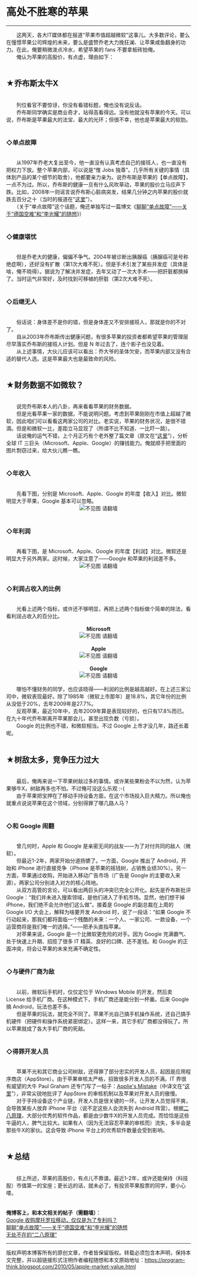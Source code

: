 # 高处不胜寒的苹果 

-----

<div class="post-body entry-content">
　　这两天，各大IT媒体都在报道“苹果市值超越微软”这事儿。大多数评论，要么在憧憬苹果公司辉煌的未来，要么是盛赞乔老大力挽狂澜、让苹果咸鱼翻身的功力。在此，俺要稍微泼点冷水，希望苹果的 fans 不要拿板砖拍俺。<br/>
　　俺认为苹果的高股价，有点虚，理由如下：<a name="more"></a><br/>
<br/>
<h2>★乔布斯太牛X</h2><br/>
　　列位看官不要惊讶，你没有看错标题，俺也没有说反话。<br/>
　　乔布斯同学确实是商业奇才，站得高看得远。没有他就没有苹果的今天。可以说，乔布斯是苹果最大的法宝、最大的光环；但很不幸，他也是苹果最大的软肋。<br/>
<br/>
<h3>◇单点故障</h3><br/>
　　从1997年乔老大复出至今，他一直没有认真考虑自己的接班人，也一直没有把权力下放。整个苹果内部，可以说是“惟 Jobs 独尊”。几乎所有关键的事情（具体到产品的某个细节的取舍），他都要亲力亲为。说乔布斯是苹果的【单点故障】，一点不为过。所以，乔布斯的健康一旦有什么风吹草动，苹果的股价立马应声下跌。比如，2008年一则谣言说乔布斯心脏病突发，结果几分钟之内苹果的股价就跌去百分之十（当时的报道在“<a href="http://money.cnn.com/2008/10/03/technology/apple/index.htm" rel="nofollow" target="_blank">这里</a>”）。<br/>
　　（关于“单点故障”这个话题，俺还单独写过一篇博文《<a href="../../2015/04/Single-Point-of-Failure.md">聊聊“单点故障”——关于“德国空难”和“李光耀”的随想</a>》）<br/>
<br/>
<h3>◇健康堪忧</h3><br/>
　　但是乔老大的健康，偏偏不争气。2004年被诊断出胰腺癌（胰腺癌可是号称绝症啊），还好没有扩散（第1次大难不死）。但是手术引发了某些并发症（具体是啥，俺不晓得）。据说为了解决并发症，去年又动了一次大手术——把肝脏都换掉了。当时运气非常好，及时找到可移植的肝脏（第2次大难不死）。<br/>
<br/>
<h3>◇后继无人</h3><br/>
　　俗话说：身体差不是你的错，但是身体差又不安排接班人，那就是你的不对了。<br/>
　　自从2003年乔布斯传出健康问题，有很多苹果的投资者都希望苹果的管理层尽早落实乔布斯的接班人计划。但是 N 年过去了，连个影子也没见着。<br/>
　　从上述事情，大伙儿应该可以看出：乔大爷的圣体欠安，而苹果内部又没有合适的替代人选。这是苹果最大也是最致命的风险。<br/>
<br/>
<h2>★财务数据不如微软？</h2><br/>
　　说完乔布斯本人的八卦，再来看看苹果的财务数据。<br/>
　　但是光看苹果一家的数据，不能说明问题。考虑到苹果刚刚在市值上超越了微软，因此咱们可以看看这两家公司的对比。老实说，苹果的财务状况，是很不错滴。但是和微软一比，差距立马显现了（所谓不比不知道、一比吓一跳）。<br/>
　　话说俺的运气不错，上个月正巧有个老外整了篇文章（原文在“<a href="http://royal.pingdom.com/2010/04/09/the-money-made-by-microsoft-apple-and-google-1985-until-today/" rel="nofollow" target="_blank">这里</a>”），分析全球 IT 三巨头（Microsoft、Apple、Google）的赚钱能力。俺就顺手把里面的图片剽窃过来，给大伙儿瞧一瞧。<br/>
<br/>
<h3>◇年收入</h3><br/>
　　先看下图，分别是 Microsoft、Apple、Google 的年度【收入】对比。微软明显大于苹果，Google 基本可以忽略。<br/>
<center><img alt="不见图 请翻墙" src="images/BucTgHael2ktU3bf3_S_y_N0AIvq20n80FCVwi5WhvUxhVnzxGBwQtFz16MMKuNfKlNngRgOhCj1r0VQnYbhwyAuyylAt3wlcUWbaY2hZyUy5KThAtgdNmyUV2uLJ2FRwaDKeeLE"/></center><br/>
<h3>◇年利润</h3><br/>
　　再看下图，是 Microsoft、Apple、Google 的年度【利润】对比。微软还是明显大于另外两家。这时候，大家注意了——Google 和苹果的利润差不多。<br/>
<center><img alt="不见图 请翻墙" src="images/FAOJKhSOLNz5ZgemscQyk2_wOxlDb83EelynO9tjDzcjoExTmrgk9__RzWo8Pn0wfeQhXGJ7fHGD8yfLs6fX1iYAx3A8HpCH9QXXFFcQa3FMK1DdA8oVDeN5xgzTWXfK0ds8vEBk"/></center><br/>
<h3>◇利润占收入的比例</h3><br/>
　　光看上述两个指标，或许还不够明显，再把上述两个指标做个简单的除法，看看利润占收入的百分比。<br/>
<br/>
<center><b>Microsoft</b><br/>
<img alt="不见图 请翻墙" src="images/NxIw0-oGwawpAckDUsjaBrajxeL9HZZtfSL5_f5wAWvNg6ugY4ffn9FGQREWwaa-TvuXDAoN-OE6g5uKPHpSwpGv7BOlETNYAuM7lzHzU-7YefaUUAtau9XHJ6gN-rcJErVDZftY"/></center><br/>
<center><b>Apple</b><br/>
<img alt="不见图 请翻墙" src="images/J07JWk6uQuTJpu5ESkCXWW5TKBqfLn88DX5u3_3sLRG1yq6-HVpt1lg2dj2XiK9UFnLqc356gsT9mH0rI-w7GyEKqXLoCOqJ2Dbcti5SvEBvmGz_0iiS5Bpw-ySP_MDfPDvXZbBD"/></center><br/>
<center><b>Google</b><br/>
<img alt="不见图 请翻墙" src="images/tEAEzUmHt4pgkwKv6upBnkNgPT_10Rh7lj54V9tMLm2HDO7s7GDaN4hWHequKVUJVELp-52zA0NPMsRE_5wd-jY_mvWPEQZIdjHtcSohziGIr8EslhWHrligu-ndaOywJjjPe054"/></center><br/>
　　哪怕不懂财务的同学，也应该晓得——利润的比例是越高越好。在上述三家公司中，微软表现最好。除了1985年（微软上市那年）是18.8%，其它年份的比例从没低于20%，去年2009年是27.7%。<br/>
　　反观苹果，最近10年中，去年2009年算是表现较好的，也只有17.8%而已。在九十年代乔布斯离开苹果那会儿，甚至出现负数（亏损）。<br/>
　　Google 的比例也不错，和微软相当。不过 Google 上市才没几年，路还长着呢。<br/>
<br/>
<h2>★树敌太多，竞争压力过大</h2><br/>
　　最后，俺再来说一下苹果树敌过多的事情。或许某些果粉会不以为然，认为苹果够牛X，树敌再多也不怕。不过俺可没这么乐观 :-(<br/>
　　由于苹果把宝押在了移动手持设备方面，在这个市场投入巨大精力。所以俺也就重点说说苹果在这个领域，分别得罪了哪几路人马？<br/>
<br/>
<h3>◇和 Google 闹翻</h3><br/>
　　曾几何时，Apple 和 Google 是亲密无间的战友——为了对付共同的敌人（微软）。<br/>
　　但最近1-2年，两家开始分道扬镳了。一方面，Google 推出了 Android，开始和 iPhone 进行直接竞争（iPhone 是苹果的摇钱树，占销售业绩30%）。另一方面，苹果通过收购，开始进入移动广告市场（广告是 Google 的主要收入来源）。两家公司分别进入对方的核心阵地。<br/>
　　从双方高管的言论，可以看出两巨头的冲突已完全公开化。起先是乔布斯批评 Google：<q>我们并未进入搜索领域，是他们进入了手机市场。显然，他们想干掉 iPhone，我们绝不会允许他们这么做</q>。接着是 Google 的副总裁在上周的 Google I/O 大会上，解释为啥要开发 Android 时，说了一段话：<q>如果 Google 不行动起来，那我们都将面临一个残酷的未来：一个人、一家公司、一款设备、一个运营商将是我们唯一的选择。</q>——把矛头直指苹果。<br/>
　　对苹果来说，Google 是一个比微软更危险的对手。因为 Google 充满霸气、处于快速上升期、招揽了很多 IT 精英、良好的口碑、还不差钱。和 Google 的正面冲突，将会让苹果的未来充满不确定性。<br/>
<br/>
<h3>◇与硬件厂商为敌</h3><br/>
　　以前，微软玩手机时，仅仅定位于 Windows Mobile 的开发，然后卖 License 给手机厂商。在这种模式下，手机厂商还是能分到一杯羹。后来 Google 搞 Android，玩法也差不多。<br/>
　　但是苹果的玩法，就完全不同了。苹果不光自己搞手机操作系统，还自己搞手机硬件（把硬件和操作系统紧密绑定）。这样一来，其它手机厂商都没得玩了。所以苹果就成了各大手机厂商的死敌。<br/>
<br/>
<h3>◇得罪开发人员</h3><br/>
　　苹果不光和其它商业公司树敌，还得罪了部分忠实的开发人员，起因是应用程序商店（AppStore）。由于苹果审核太严格，招致很多开发人员的不满。IT 界很有威望的大牛 Paul Graham 还专门写了一帖子：<a href="http://paulgraham.com/apple.html" rel="nofollow" target="_blank">Applie's Mistake</a>（中译文在“<a href="http://apple4.us/2009/11/apple-mistake-and-y-combinator-rfs.html" rel="nofollow" target="_blank">这里</a>”），非常尖锐地批评了 AppStore 的审核机制以及苹果对开发人员的傲慢。<br/>
　　对于手持设备这个产业链，开发人员是很关键的一环。让开发人员觉得不爽，会导致某些人放弃 iPhone 平台（说不定这些人会流失到 Android 阵营）。根据<a href="../../2009/02/80-20-principle-0-overview.md" target="_blank">二八原理</a>，大部分优秀的软件作品，都是由少数牛X的开发人员完成。而恰恰是这些牛逼的人，脾气比较大。如果有人（因为无法容忍苹果的审核而）流失，多半会是那些牛X的家伙。这会导致 iPhone 平台上的优秀软件数量会受到影响。<br/>
<br/>
<h2>★总结</h2><br/>
　　综上所述，苹果的高股价，有点儿不靠谱。最近1-2年，或许还能保持（科技股）市值第一的宝座；更长远的话，就未必了。有投资苹果股票的同学，要小心喽。<br/>
<br/>
<br/>
<b>俺博客上，和本文相关的帖子（需翻墙）</b>：<br/>
<a href="../../2011/08/google-acquire-motorola.md">Google 收购摩托罗拉移动，仅仅是为了专利吗？</a><br/>
<a href="../../2015/04/Single-Point-of-Failure.md">聊聊“单点故障”——关于“德国空难”和“李光耀”的随想</a><br/>
<a href="../../2009/02/80-20-principle-0-overview.md" target="_blank">无处不在的“二八原理”</a>
</div>


------------------------------------------------

版权声明本博客所有的原创文章，作者皆保留版权。转载必须包含本声明，保持本文完整，并以超链接形式注明作者编程随想和本文原始地址：https://program-think.blogspot.com/2010/05/apple-market-value.html
